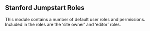Stanford Jumpstart Roles
---
This module contains a number of default user roles and permissions. Included in the roles are the ‘site owner’ and ‘editor’ roles.

